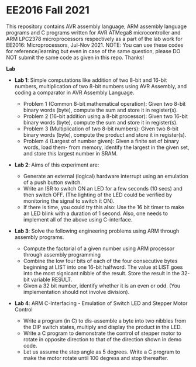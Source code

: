 # EE2016 Fall 2021

This repository contains AVR assembly language, ARM assembly language programs and C programs written for AVR ATMega8 microcontroller and ARM LPC2378 microprocessors respectively as a part of the lab work for EE2016: Microprocessors, Jul-Nov 2021. 
NOTE: You can use these codes for reference/learning but even in case of the same question, please DO NOT submit the same code as given in this repo. Thanks!

**Lab**

- **Lab 1**: Simple computations like addition of two 8-bit and 16-bit numbers, multiplication of two 8-bit numbers using AVR Assembly, and coding a comparator in AVR Assembly Language. 
  - Problem 1 (Common 8-bit mathematical operation): Given two 8-bit binary words (byte), compute the sum and store it in register(s).
  - Problem 2 (16-bit addition using a 8-bit processor): Given two 16-bit binary words (byte), compute the sum and store it in register(s).
  - Problem 3 (Multiplication of two 8-bit numbers): Given two 8-bit binary words (byte), compute the product and store it in register(s).
  - Problem 4 (Largest of number given): Given a finite set of binary words, load them- from memory, identify the largest in the given set, and store this largest number in SRAM.

- **Lab 2**: Aims of  this  experiment  are:
  - Generate an external (logical) hardware interrupt using an emulation of a push button switch. 
  - Write an ISR to switch ON an LED for a few seconds (10 secs) and then switch OFF. (The lighting of  the  LED  could  be  verified  by  monitoring  the  signal  to  switch  it  ON). 
  - If there is time, you could try this also:  Use the 16 bit timer to make an LED blink with a duration of  1  second. Also, one needs to implement all of the above using C-interface.

- **Lab 3**: Solve the following engineering problems using ARM through assembly programs.
  - Compute the factorial of a given number using ARM processor through assembly programming
  - Combine the low four bits of each of the four consecutive bytes beginning at LIST into one 16-bit halfword. The value at LIST goes into the most signicant nibble of the result.       Store the result in the 32-bit variable RESULT.
  - Given a 32 bit number, identify whether it is an even or odd. (You implementation should not involve division).

- **Lab 4**: ARM C-Interfacing - Emulation of Switch LED and Stepper Motor Control
   -  Write a program (in C) to dis-assemble a byte into two nibbles from the DIP switch states, multiply and display the product in the LED.
   -  Write a C program to demonstrate the control of stepper motor to rotate in opposite direction to that of the direction shown in demo code. 
   -  Let us assume the step angle as 5 degrees. Write a C program to make the motor rotate until 100 degress and stop thereafter.
